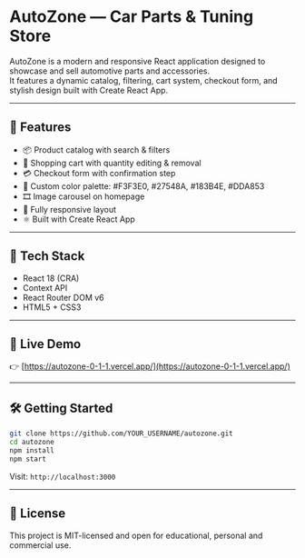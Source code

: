 # AutoZone — Car Parts & Tuning Store

AutoZone is a modern and responsive React application designed to showcase and sell automotive parts and accessories.  
It features a dynamic catalog, filtering, cart system, checkout form, and stylish design built with Create React App.

---

## 🚀 Features

- 📦 Product catalog with search & filters
- 🛒 Shopping cart with quantity editing & removal
- 💳 Checkout form with confirmation step
- 🎨 Custom color palette: #F3F3E0, #27548A, #183B4E, #DDA853
- 🎞️ Image carousel on homepage
- 📱 Fully responsive layout
- ⚛️ Built with Create React App

---

## 🧩 Tech Stack

- React 18 (CRA)
- Context API
- React Router DOM v6
- HTML5 + CSS3

---

## 🧪 Live Demo

👉 [https://autozone-0-1-1.vercel.app/](https://autozone-0-1-1.vercel.app/)

---

## 🛠 Getting Started

```bash
git clone https://github.com/YOUR_USERNAME/autozone.git
cd autozone
npm install
npm start
```

Visit: `http://localhost:3000`

---

## 📄 License

This project is MIT-licensed and open for educational, personal and commercial use.
